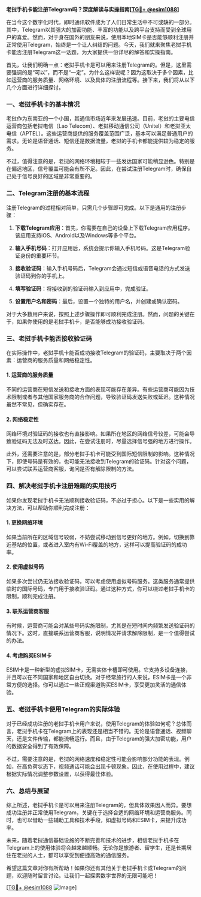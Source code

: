 **老挝手机卡能注册Telegram吗？深度解读与实操指南[[TG💪+ @esim1088](https://t.me/s/esim1088)]**

在当今这个数字化时代，即时通讯软件成为了人们日常生活中不可或缺的一部分。其中，Telegram以其强大的加密功能、丰富的功能以及跨平台支持而受到全球用户的喜爱。然而，对于身在国外的朋友来说，使用本地SIM卡是否能够顺利注册并正常使用Telegram，始终是一个让人纠结的问题。今天，我们就来聚焦老挝手机卡能否注册Telegram这一话题，为大家提供一份详尽的解答和实操指南。

首先，让我们明确一点：老挝手机卡是可以用来注册Telegram的。但是，这里需要强调的是“可以”，而不是“一定”。为什么这样说呢？因为这取决于多个因素，比如运营商的服务质量、网络环境、以及具体的注册流程等。接下来，我们将从以下几个方面进行详细探讨。

### **一、老挝手机卡的基本情况**

老挝作为东南亚的一个小国，其通信市场近年来发展迅速。目前，老挝的主要电信运营商包括老挝电信（Lao Telecom）、老挝移动通信公司（Unitel）和老挝亚太电信（APTEL）。这些运营商提供的服务覆盖范围广泛，基本可以满足普通用户的需求。无论是语音通话、短信还是数据流量，老挝的手机卡都能提供较为稳定的服务。

不过，值得注意的是，老挝的网络环境相较于一些发达国家可能稍显逊色。特别是在偏远地区，信号覆盖可能会有所不足。因此，在尝试注册Telegram时，确保自己处于信号良好的区域是非常重要的。

### **二、Telegram注册的基本流程**

注册Telegram的过程相对简单，只需几个步骤即可完成。以下是通用的注册步骤：

1. **下载Telegram应用**：首先，你需要在自己的设备上下载Telegram应用程序。该应用支持iOS、Android以及Windows等多个平台。
   
2. **输入手机号码**：打开应用后，系统会提示你输入手机号码。这是Telegram验证身份的重要环节。

3. **接收验证码**：输入手机号码后，Telegram会通过短信或语音电话的方式发送验证码到你的手机上。

4. **填写验证码**：将接收到的验证码输入到应用中，完成验证。

5. **设置用户名和密码**：最后，设置一个独特的用户名，并创建或确认密码。

对于大多数用户来说，按照上述步骤操作即可顺利完成注册。然而，问题的关键在于，如果你使用的是老挝手机卡，是否能够成功接收验证码。

### **三、老挝手机卡能否接收验证码**

在实际操作中，老挝手机卡能否成功接收Telegram的验证码，主要取决于两个因素：运营商的服务质量和网络稳定性。

#### **1. 运营商的服务质量**
不同的运营商在短信发送和接收方面的表现可能存在差异。有些运营商可能因为技术限制或者与其他国家服务商的合作问题，导致验证码发送失败或延迟。这种情况虽然不常见，但确实存在。

#### **2. 网络稳定性**
网络环境对验证码的接收也有直接影响。如果所在地区的网络信号较差，可能会导致验证码无法及时送达。因此，在尝试注册时，尽量选择信号强的地方进行操作。

此外，还需要注意的是，部分老挝手机卡可能受到国际短信限制的影响。这种情况下，即使号码是有效的，也可能无法接收到Telegram的验证码。针对这个问题，可以尝试联系运营商客服，询问是否有解除限制的方法。

### **四、解决老挝手机卡注册难题的实用技巧**

如果你发现老挝手机卡无法顺利接收验证码，不必过于担心。以下是一些实用的解决方法，可以帮助你顺利完成注册：

#### **1. 更换网络环境**
如果当前所在的区域信号较弱，不妨尝试移动到信号更好的地方。例如，切换到靠近基站的位置，或者进入室内有Wi-Fi覆盖的地方，这样可以提高验证码的成功率。

#### **2. 使用虚拟号码**
如果多次尝试仍无法接收验证码，可以考虑使用虚拟号码服务。这类服务通常提供临时的国际号码，专门用于接收验证码。通过这种方式，你可以绕过老挝手机卡的限制，顺利完成注册。

#### **3. 联系运营商客服**
有时候，运营商可能会对某些号码实施限制，尤其是在短时间内频繁发送验证码的情况下。这时，直接联系运营商客服，说明情况并请求解除限制，是一个值得尝试的办法。

#### **4. 考虑购买ESIM卡**
ESIM卡是一种新型的虚拟SIM卡，无需实体卡槽即可使用。它支持多设备连接，并且可以在不同国家和地区自由切换。对于经常旅行的人来说，ESIM卡是一个非常方便的选择。你可以通过一些正规渠道购买ESIM卡，享受更加灵活的通信体验。

### **五、老挝手机卡使用Telegram的实际体验**

对于已经成功注册的老挝手机卡用户来说，使用Telegram的体验如何呢？总体而言，老挝手机卡在Telegram上的表现还是相当不错的。无论是语音通话、视频聊天，还是文件传输，都能流畅运行。而且，由于Telegram的强大加密功能，用户的数据安全得到了有效保障。

不过，需要注意的是，老挝的网络速度和稳定性可能会影响部分功能的表现。例如，在高负荷状态下，视频通话可能会出现卡顿现象。因此，在使用过程中，建议根据实际情况调整参数设置，以获得最佳体验。

### **六、总结与展望**

综上所述，老挝手机卡是可以用来注册Telegram的，但具体效果因人而异。要想成功注册并正常使用Telegram，关键在于选择合适的网络环境和运营商服务。同时，也可以借助一些辅助工具和技术手段，如虚拟号码和ESIM卡，来提升成功率。

未来，随着老挝通信基础设施的不断完善和技术的进步，相信老挝手机卡在Telegram上的使用体验将会越来越顺畅。无论你是旅游者、留学生，还是长期居住在老挝的人士，都可以享受到便捷高效的通信服务。

希望这篇文章对你有所帮助！如果你还有其他关于老挝手机卡或Telegram的问题，欢迎随时留言讨论。让我们一起探索数字世界的无限可能吧！

[[TG💪+ @esim1088](https://t.me/s/esim1088) ![Image](https://i.postimg.cc/4NQfJmqS/Snipaste-2025-05-13-00-14-12.png)]